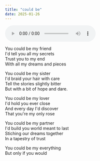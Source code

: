 ```yaml
---
title: "could be"
date: 2025-01-26
---
```


<audio controls src="/could-be.ogg" preload="metadata"></audio>

You could be my friend  
I'd tell you all my secrets  
Trust you to my end  
With all my dreams and pieces  

You could be my sister  
I'd braid your hair with care  
Tell the stories slightly bitter  
But with a bit of hope and dare.  

You could be my lover  
I'd hold you ever close  
And every day I'd discover  
That you're my only rose  

You could be my partner  
I'd build you world meant to last  
Stiching our dreams together  
In a tapestry of trust  

You could be my everything  
But only if you would  
